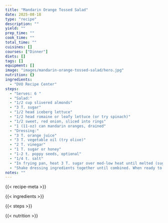 ```yaml
---
title: "Mandarin Orange Tossed Salad"
date: 2025-08-18
type: "recipe"
description: ""
yield: ""
prep_time: ""
cook_time: ""
total_time: ""
cuisines: []
courses: ["Dinner"]
diets: []
tags: []
equipment: []
image: "images/mandarin-orange-tossed-salad/hero.jpg"
nutrition: {}
ingredients:
  - "DVO Recipe Center"
steps:
  - "Serves: 6 "
  - "Salad:"
  - "1/2 cup slivered almonds"
  - "3 T. sugar"
  - "1/2 head iceberg lettuce"
  - "1/2 head romaine or leafy lettuce (or try spinach)"
  - "1/2 sweet, red onion, sliced into rings"
  - "1 (11-oz) can mandarin oranges, drained"
  - "Dressing:"
  - "3 T. orange juice"
  - "3 T. vegetable oil (try olive)"
  - "2 T. vinegar"
  - "1 T. sugar or honey"
  - "1-2 t. poppy seeds, optional"
  - "1/4 t. salt"
  - "In frying pan, heat 3 T. sugar over med-low heat until melted (sugar turns liquid). Sprinkle almonds into sugar and stir to coat (almonds clump together). Pour onto a greased plate and let cool; separate. Tear clean, dry greens into bite-sized pieces. Toss greens with sliced onion rings (reserve some for garnish), drained oranges, and cooled, separated candied almonds."
  - "Shake dressing ingredients together until combined. When ready to serve, pour dressing over salad and toss gently to coat. Garnish with onion rings. Serve immediately. Serves 6"
notes: ""
---
```

{{< recipe-meta >}}

{{< ingredients >}}

{{< steps >}}

{{< nutrition >}}
